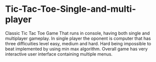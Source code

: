 # Tic-Tac-Toe-Single-and-multi-player
Classic Tic Tac Toe Game That runs in console, having both single and multiplayer gameplay. In single player the oponent is computer that has three difficuities level easy, medium and hard. Hard being impossible to beat implemented by using min max algorithm. Overall game has very interactive user interface containing multiple menus.
